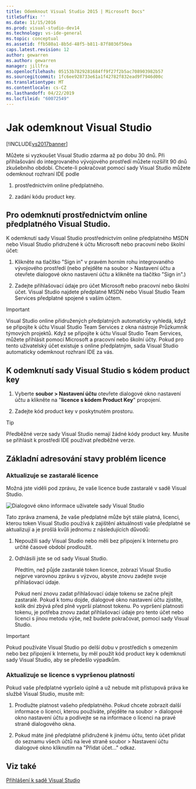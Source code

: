 ```yaml
---
title: Odemknout Visual Studio 2015 | Microsoft Docs"
titleSuffix: ''
ms.date: 11/15/2016
ms.prod: visual-studio-dev14
ms.technology: vs-ide-general
ms.topic: conceptual
ms.assetid: ffb580a1-8b5d-48f5-b811-87f8036f50ea
caps.latest.revision: 12
author: gewarren
ms.author: gewarren
manager: jillfra
ms.openlocfilehash: 05153b7829281684ff9f27f2b5ac708903982b57
ms.sourcegitcommit: 1fc6ee928733e61a1f42782f832ead9f7946d00c
ms.translationtype: MT
ms.contentlocale: cs-CZ
ms.lasthandoff: 04/22/2019
ms.locfileid: "60072549"
---
```

# <a name="how-to-unlock-visual-studio"></a>Jak odemknout Visual Studio
[!INCLUDE[vs2017banner](../includes/vs2017banner.md)]

Můžete si vyzkoušet Visual Studio zdarma až po dobu 30 dnů. Při přihlašování do integrovaného vývojového prostředí můžete rozšířit 90 dnů zkušebního období. Chcete-li pokračovat pomocí sady Visual Studio můžete odemknout rozhraní IDE podle

1. prostřednictvím online předplatného.

2. zadání kódu product key.

## <a name="to-unlock-visual-studio-using-an-online-subscription"></a>Pro odemknutí prostřednictvím online předplatného Visual Studio.
 K odemknutí sady Visual Studio prostřednictvím online předplatného MSDN nebo Visual Studio přidružené k účtu Microsoft nebo pracovní nebo školní účet:

1. Klikněte na tlačítko "Sign in" v pravém horním rohu integrovaného vývojového prostředí (nebo přejděte na soubor > Nastavení účtu a otevřete dialogové okno nastavení účtu a klikněte na tlačítko "Sign in".)

2. Zadejte přihlašovací údaje pro účet Microsoft nebo pracovní nebo školní účet. Visual Studio najdete předplatné MSDN nebo Visual Studio Team Services předplatné spojené s vaším účtem.

> [!IMPORTANT]
>  Visual Studio online přidružených předplatných automaticky vyhledá, když se připojíte k účtu Visual Studio Team Services z okna nástroje Průzkumník týmových projektů. Když se připojíte k účtu Visual Studio Team Services, můžete přihlásit pomocí Microsoft a pracovní nebo školní účty. Pokud pro tento uživatelský účet existuje s online předplatným, sada Visual Studio automaticky odemknout rozhraní IDE za vás.

## <a name="to-unlock-visual-studio-with-a-product-key"></a>K odemknutí sady Visual Studio s kódem product key

1. Vyberte **soubor > Nastavení účtu** otevřete dialogové okno nastavení účtu a klikněte na "**licence s kódem Product Key**" propojení.

2. Zadejte kód product key v poskytnutém prostoru.

> [!TIP]
>  Předběžné verze sady Visual Studio nemají žádné kódy product key. Musíte se přihlásit k prostředí IDE používat předběžné verze.

## <a name="addressing-license-problem-states"></a>Základní adresování stavy problém licence

### <a name="updating-stale-licenses"></a>Aktualizuje se zastaralé licence
 Možná jste viděli pod zprávu, že vaše licence bude zastaralé v sadě Visual Studio.

 ![Dialogové okno informace uživatele sady Visual Studio](../ide/media/vs2013-userinfo.png "VS2013_UserInfo")

 Tato zpráva znamená, že vaše předplatné může být stále platná, licenci, kterou token Visual Studio používá k zajištění aktuálnosti vaše předplatné se aktualizují a je prošlá kvůli jednomu z následujících důvodů:

1. Nepoužili sady Visual Studio nebo měli bez připojení k Internetu pro určité časové období prodloužit.

2. Odhlásili jste se od sady Visual Studio.

   Předtím, než půjde zastaralé token licence, zobrazí Visual Studio nejprve varovnou zprávu s výzvou, abyste znovu zadejte svoje přihlašovací údaje.

   Pokud není znovu zadat přihlašovací údaje tokenu se začne přejít zastaralé. Pokud k tomu dojde, dialogové okno nastavení účtu zjistíte, kolik dní zbývá před plně vyprší platnost tokenu. Po vypršení platnosti tokenu, je potřeba znovu zadat přihlašovací údaje pro tento účet nebo licenci s jinou metodu výše, než budete pokračovat, pomocí sady Visual Studio.

> [!IMPORTANT]
>  Pokud používáte Visual Studio po delší dobu v prostředích s omezením nebo bez připojení k Internetu, by měl použít kód product key k odemknutí sady Visual Studio, aby se předešlo výpadkům.

### <a name="updating-expired-licenses"></a>Aktualizuje se licence s vypršenou platností
 Pokud vaše předplatné vypršelo úplně a už nebude mít přístupová práva ke službě Visual Studio, musíte mít:

1. Prodlužte platnost vašeho předplatného. Pokud chcete zobrazit další informace o licenci, kterou používáte, přejděte na soubor > dialogové okno nastavení účtu a podívejte se na informace o licenci na pravé straně dialogového okna.

2. Pokud máte jiné předplatné přidružené k jinému účtu, tento účet přidat do seznamu všech účtů na levé straně soubor > Nastavení účtu dialogové okno kliknutím na "Přidat účet..." odkaz.

## <a name="see-also"></a>Viz také
 [Přihlášení k sadě Visual Studio](../ide/signing-in-to-visual-studio.md)
